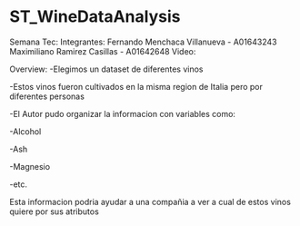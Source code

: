 # ST_WineDataAnalysis

Semana Tec:
Integrantes:
Fernando Menchaca Villanueva - A01643243
Maximiliano Ramirez Casillas - A01642648
Video:


Overview:
-Elegimos un dataset de diferentes vinos

-Estos vinos fueron cultivados en la misma region de Italia pero por diferentes personas

-El Autor pudo organizar la informacion con variables como:

  -Alcohol
  
  -Ash
  
  -Magnesio
  
  -etc.
  
  
Esta informacion podria ayudar a una compañia a ver a cual de estos vinos quiere por sus atributos

